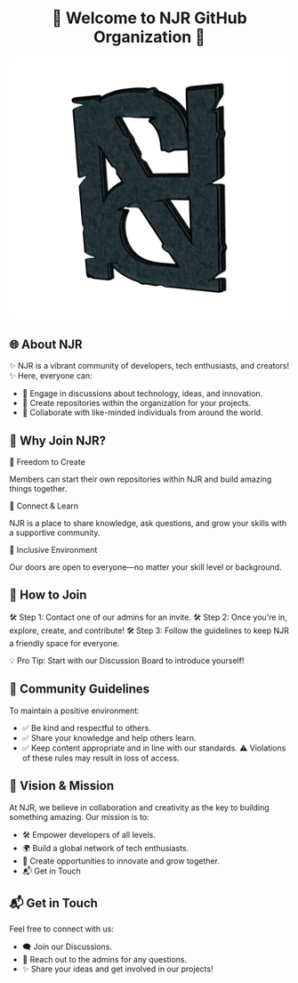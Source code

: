<h1 align="center">🌟 <b>Welcome to NJR GitHub Organization</b> 🌟</h1>

<div align="center"> <img src="https://github.com/NJR-s/.github/blob/main/profile/ico.png"> </div>

## 🌐 About NJR
✨ NJR is a vibrant community of developers, tech enthusiasts, and creators! ✨
Here, everyone can:

- 💬 Engage in discussions about technology, ideas, and innovation.
- 📂 Create repositories within the organization for your projects.
- 🤝 Collaborate with like-minded individuals from around the world.

## 🚀 Why Join NJR?
🌟 Freedom to Create

Members can start their own repositories within NJR and build amazing things together.

🌟 Connect & Learn

NJR is a place to share knowledge, ask questions, and grow your skills with a supportive community.

🌟 Inclusive Environment

Our doors are open to everyone—no matter your skill level or background.

## 📖 How to Join
🛠️ Step 1: Contact one of our admins for an invite.
🛠️ Step 2: Once you're in, explore, create, and contribute!
🛠️ Step 3: Follow the guidelines to keep NJR a friendly space for everyone.

💡 Pro Tip: Start with our Discussion Board to introduce yourself!

## 📝 Community Guidelines
To maintain a positive environment:

- ✅ Be kind and respectful to others.
- ✅ Share your knowledge and help others learn.
- ✅ Keep content appropriate and in line with our standards.
⚠️ Violations of these rules may result in loss of access.

## 🎯 Vision & Mission
At NJR, we believe in collaboration and creativity as the key to building something amazing.
Our mission is to:

- 🛠️ Empower developers of all levels.
- 🌍 Build a global network of tech enthusiasts.
- 🚀 Create opportunities to innovate and grow together.
- 📬 Get in Touch

## 📬 Get in Touch
Feel free to connect with us:

- 🗨️ Join our Discussions.
- 📧 Reach out to the admins for any questions.
- ✨ Share your ideas and get involved in our projects!
